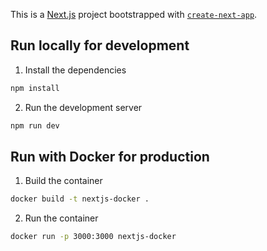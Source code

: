 This is a [Next.js](https://nextjs.org) project bootstrapped with [`create-next-app`](https://nextjs.org/docs/app/api-reference/cli/create-next-app).

## Run locally for development

1. Install the dependencies

```bash
npm install
```

2. Run the development server

```bash
npm run dev
```

## Run with Docker for production

1. Build the container

```bash
docker build -t nextjs-docker .
```

2. Run the container

```bash
docker run -p 3000:3000 nextjs-docker
```
